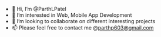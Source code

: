 - 👋 Hi, I’m @ParthLPatel
- 👀 I’m interested in Web, Mobile App Development
- 💞️ I’m looking to collaborate on different interesting projects
- 📫 Please feel free to contact me @parthp603@gmail.com

<!---
ParthLPatel/ParthLPatel is a ✨ special ✨ repository because its `README.md` (this file) appears on your GitHub profile.
You can click the Preview link to take a look at your changes.
--->
